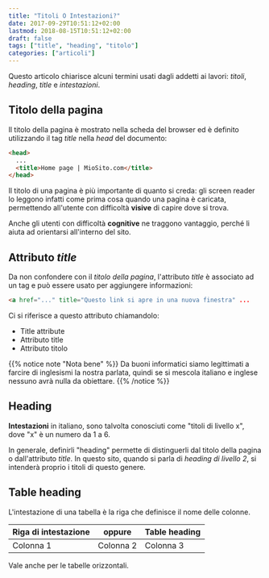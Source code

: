 ```yaml
---
title: "Titoli O Intestazioni?"
date: 2017-09-29T10:51:12+02:00
lastmod: 2018-08-15T10:51:12+02:00
draft: false
tags: ["title", "heading", "titolo"]
categories: ["articoli"]
---
```


Questo articolo chiarisce alcuni termini usati dagli addetti ai lavori: *titoli*, *heading*, *title* e *intestazioni*.

<!--more-->

## Titolo della pagina

Il titolo della pagina è mostrato nella scheda del browser ed è definito utilizzando il tag *title* nella *head* del documento:

~~~html
<head>
  ...
  <title>Home page | MioSito.com</title>
</head>
~~~

Il titolo di una pagina è più importante di quanto si creda: gli screen reader lo leggono infatti come prima cosa quando una pagina è caricata, permettendo all'utente con difficoltà **visive** di capire dove si trova.

Anche gli utenti con difficoltà **cognitive** ne traggono vantaggio, perché li aiuta ad orientarsi all'interno del sito.



## Attributo *title*

Da non confondere con il *titolo della pagina*, l'attributo *title* è associato ad un tag e può essere usato per aggiungere informazioni:

~~~html
<a href="..." title="Questo link si apre in una nuova finestra" ...
~~~

Ci si riferisce a questo attributo chiamandolo:

* Title attribute
* Attributo title
* Attributo titolo

{{% notice note "Nota bene" %}}
Da buoni informatici siamo legittimati a farcire di inglesismi la nostra parlata, quindi se si mescola italiano e inglese nessuno avrà nulla da obiettare.
{{% /notice %}}


## Heading

**Intestazioni** in italiano, sono talvolta conosciuti come "titoli di livello x", dove "x" è un numero da 1 a 6.

In generale, definirli "heading" permette di distinguerli dal titolo della pagina o dall'attributo *title*.
In questo sito, quando si parla di *heading di livello 2*, si intenderà proprio i titoli di questo genere.




## Table heading

L'intestazione di una tabella è la riga che definisce il nome delle colonne.

Riga di intestazione	| oppure 		| Table heading
---------------------	| ------ 		|--------------
Colonna 1							| Colonna 2	| Colonna 3

Vale anche per le tabelle orizzontali.
